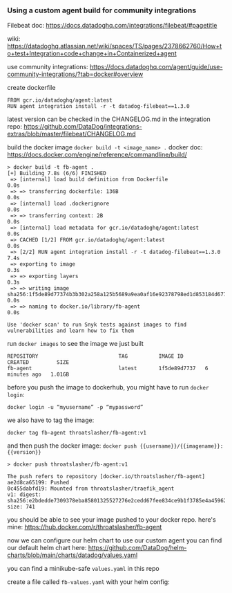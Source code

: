 ### Using a custom agent build for community integrations

Filebeat doc: https://docs.datadoghq.com/integrations/filebeat/#pagetitle

wiki: https://datadoghq.atlassian.net/wiki/spaces/TS/pages/2378662760/How+to+test+Integration+code+change+in+Containerized+agent 

use community integrations: https://docs.datadoghq.com/agent/guide/use-community-integrations/?tab=docker#overview 

create dockerfile
```
FROM gcr.io/datadoghq/agent:latest
RUN agent integration install -r -t datadog-filebeat==1.3.0
```

latest version can be checked in the CHANGELOG.md in the integration repo: https://github.com/DataDog/integrations-extras/blob/master/filebeat/CHANGELOG.md 

build the docker image
`docker build -t <image_name> .`
docker doc: https://docs.docker.com/engine/reference/commandline/build/ 
```
> docker build -t fb-agent .
[+] Building 7.8s (6/6) FINISHED
 => [internal] load build definition from Dockerfile                                                0.0s
 => => transferring dockerfile: 136B                                                                0.0s
 => [internal] load .dockerignore                                                                   0.0s
 => => transferring context: 2B                                                                     0.0s
 => [internal] load metadata for gcr.io/datadoghq/agent:latest                                      0.0s
 => CACHED [1/2] FROM gcr.io/datadoghq/agent:latest                                                 0.0s
 => [2/2] RUN agent integration install -r -t datadog-filebeat==1.3.0                               7.4s
 => exporting to image                                                                              0.3s
 => => exporting layers                                                                             0.3s
 => => writing image sha256:1f5de89d77374b3b302a258a125b5689a9ea0af16e92378798ed1d853184d677        0.0s
 => => naming to docker.io/library/fb-agent                                                         0.0s

Use 'docker scan' to run Snyk tests against images to find vulnerabilities and learn how to fix them
```

run `docker images` to see the image we just built
```
REPOSITORY                          TAG          IMAGE ID       CREATED         SIZE
fb-agent                            latest       1f5de89d7737   6 minutes ago   1.01GB
```

before you push the image to dockerhub, you might have to run `docker login`:
```
docker login -u “myusername” -p “mypassword”
```

we also have to tag the image:
```
docker tag fb-agent throatslasher/fb-agent:v1
```

and then push the docker image: `docker push {{username}}/{{imagename}}:{{version}}`
```
> docker push throatslasher/fb-agent:v1

The push refers to repository [docker.io/throatslasher/fb-agent]
ae2d8ca65199: Pushed
0c455dabfd19: Mounted from throatslasher/traefik_agent
v1: digest: sha256:e2bdedde7309378eba85801325527276e2cedd67fee834ce9b1f3785e4a45962 size: 741
```

you should be able to see your image pushed to your docker repo. here's mine: https://hub.docker.com/r/throatslasher/fb-agent 

now we can configure our helm chart to use our custom agent
you can find our default helm chart here: https://github.com/DataDog/helm-charts/blob/main/charts/datadog/values.yaml

you can find a minikube-safe `values.yaml` in this repo

create a file called `fb-values.yaml` with your helm config: